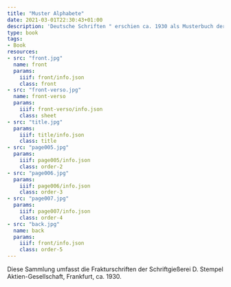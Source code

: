 ```yaml
---
title: "Muster Alphabete"
date: 2021-03-01T22:30:43+01:00
description: 'Deutsche Schriften " erschien ca. 1930 als Musterbuch der Schriftgießerei D. Stempel Aktien-Gesellschaft, Frankfurt. <a class="worldcat" href="http://www.worldcat.org/oclc/724064772">&nbsp;</a>'
type: book
tags:
- Book
resources:
- src: "front.jpg"
  name: front
  params:
    iiif: front/info.json
    class: front
- src: "front-verso.jpg"
  name: front-verso
  params:
    iiif: front-verso/info.json
    class: sheet
- src: "title.jpg"
  params:
    iiif: title/info.json
    class: title
- src: "page005.jpg"
  params:
    iiif: page005/info.json
    class: order-2
- src: "page006.jpg"
  params:
    iiif: page006/info.json
    class: order-3
- src: "page007.jpg"
  params:
    iiif: page007/info.json
    class: order-4
- src: "back.jpg"
  name: back
  params:
    iiif: front/info.json
    class: order-5
---
```

Diese Sammlung umfasst die Frakturschriften der Schriftgießerei D. Stempel Aktien-Gesellschaft, Frankfurt, ca. 1930.
